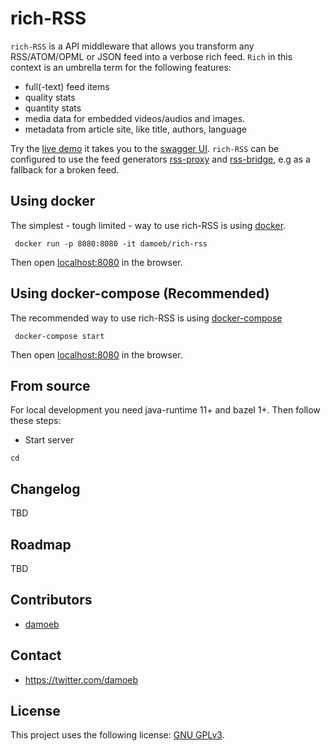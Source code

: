 # rich-RSS

`rich-RSS` is a API middleware that allows you transform any RSS/ATOM/OPML or JSON feed into a verbose rich feed. `Rich` in this context is an umbrella term for the following features:

- full(-text) feed items
- quality stats
- quantity stats
- media data for embedded videos/audios and images.
- metadata from article site, like title, authors, language

Try the [live demo](https://richrss.migor.org/) it takes you to the [swagger UI](https://swagger.io/tools/swagger-ui/). `rich-RSS` can be configured to use the feed generators [rss-proxy](https://github.com/damoeb/rss-proxy) and [rss-bridge](https://github.com/RSS-Bridge/rss-bridge), e.g as a fallback for a broken feed.


## Using docker

The simplest - tough limited - way to use rich-RSS is using [docker](https://docs.docker.com/install/).

```
 docker run -p 8080:8080 -it damoeb/rich-rss
```
Then open [localhost:8080](http://localhost:8080) in the browser. 

## Using docker-compose (Recommended)

The recommended way to use rich-RSS is using [docker-compose](https://docs.docker.com/compose/)

```
 docker-compose start
```
Then open [localhost:8080](http://localhost:8080) in the browser. 


## From source

For local development you need java-runtime 11+ and bazel 1+. Then follow these steps:


- Start server
```
cd 

```

## Changelog
TBD

## Roadmap
TBD

## Contributors

* [damoeb](https://github.com/damoeb)

## Contact

* https://twitter.com/damoeb

## License

This project uses the following license: [GNU GPLv3](https://www.gnu.org/licenses/gpl-3.0.en.html).
